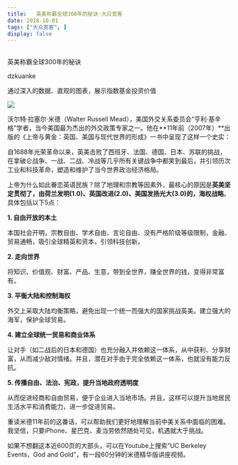 ```yaml
---
title:   英美称霸全球300年的秘诀-大众宽客
date: 2018-10-01
tags: ["大众宽客", ]
display: false
---
```



## 



英美称霸全球300年的秘诀




dzkuanke




通过深入的数据、直观的图表，展示指数基金投资价值


<img class="" data-copyright="0" data-ratio="0.590625" data-s="300,640" src="https://mmbiz.qpic.cn/mmbiz_png/PKw3FQPmhIg9nEZdYkbtfkCLOyp6BkfAcul9sJM2f967GejttdiaJv9UAHCo3cFTXgU67AvZWI39fO5we6BQ3YA/640?wx_fmt=png" data-type="png" data-w="1280" style=""/>

沃尔特·拉塞尔·米德（Walter Russell Mead），美国外交关系委员会“亨利·基辛格”学者，当今美国最为杰出的外交政策专家之一。他在**11年前（2007年）**出版的《上帝与黄金：英国、美国与现代世界的形成》一书中呈现了这样一个史实：



自1688年光荣革命以来，英美击败了西班牙、法国、德国、日本、苏联的挑战，在拿破仑战争、一战、二战、冷战等几乎所有关键战争中都笑到最后，并引领历次工业和科技革命，塑造和维护了当今世界政治经济格局。



上帝为什么如此眷恋英语民族？除了地理和宗教等因素外，最核心的原因是**英美坚定贯彻了，由荷兰发明(1.0)、英国改进(2.0)、美国发扬光大(3.0)的，海权战略**。具体包括以下5点：



**1. 自由开放的本土**

本国社会开明，宗教自由、学术自由、言论自由、没有严格阶级等级限制，金融、贸易通畅，吸引全球精英和资本，引领科技创新。



**2. 走向世界**

将知识、价值观、财富、产品、生意，带到全世界，赚全世界的钱，变得非常富有。



**3. 平衡<strong style="white-space: normal;">大陆**和控制海权</strong>

外交上采取大陆均衡策略，避免出现一个统一而强大的国家挑战英美。建立强大的海军，保护全球贸易。



**4. 建立全球统一贸易和商业体系**

让对手（如二战后的日本和德国）也充分融入并依赖这一体系，从中获利、分享财富，从而减少敌对情绪。并且，潜在对手由于完全依赖这一体系，也就没有能力反抗。



**5. 传播自由、法治、宪政，提升当地政府透明度**

从而促进经商和自由贸易，便于企业进入当地市场。并且，这样可以提升当地居民生活水平和消费能力，进一步促进贸易。





重读米德11年前的这番话，可以帮助我们更好地理解当前中美关系中面临的困难。我坚信，只要iPhone、星巴克、麦当劳依然随处可见，机遇就大于挑战。



如果不想翻这本近600页的大部头，可以在Youtube上搜索“UC Berkeley Events，God and Gold”，有一段60分钟的米德精华版讲座视频。
